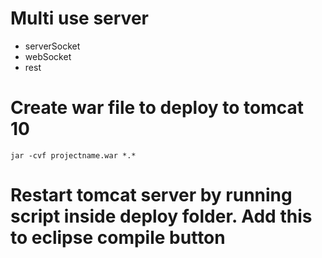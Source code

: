 # Multi use server
  - serverSocket
  - webSocket
  - rest

# Create war file to deploy to tomcat 10
`jar -cvf projectname.war *.*`

# Restart tomcat server by running script inside deploy folder. Add this to eclipse compile button
